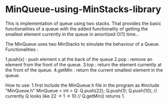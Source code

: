 # MinQueue-using-MinStacks-library
This is implementation of queue using two stacks. That provides the basic functionalities of a queue with the added functionality of getting the smallest element currently in the queue in amortized O(1) time…

The MinQueue uses two MinStacks to simulate the behaviour of a Queue. Functionalities :

1.push(x) : push element x at the back of the queue
2.pop : remove an element from the front of the queue.
3.top : return the element currently at the front of the queue.
4.getMin : return the current smallest element in the queue.

How to use:
1.first include the MinQueue.h file in the program as #include "MinQueue.h"
MinQueue < int > Q:
Q.push(22);
Q.push(1);
Q.push(10);
// currently Q looks like 22 -> 1 -> 10
// Q.getMin() returns 1.
